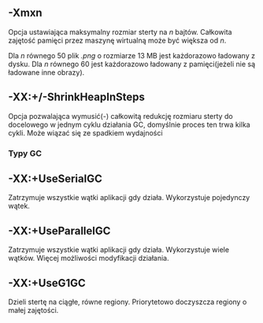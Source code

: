 ## -Xmxn
Opcja ustawiająca maksymalny rozmiar sterty na *n* bajtów.
Całkowita zajętość pamięci przez maszynę wirtualną może być większa od *n*.

Dla *n* równego 50 plik *.png* o rozmiarze 13 MB jest każdorazowo ładowany z dysku.
Dla *n* równego 60 jest każdorazowo ładowany z pamięci(jeżeli nie są ładowane inne obrazy).
## -XX:+/-ShrinkHeapInSteps
Opcja pozwalająca wymusić(-) całkowitą redukcję rozmiaru sterty do docelowego
w jednym cyklu działania GC, domyślnie proces ten trwa kilka cykli.
Może wiązać się ze spadkiem wydajności
### Typy GC
## -XX:+UseSerialGC
Zatrzymuje wszystkie wątki aplikacji gdy działa. Wykorzystuje pojedynczy wątek.
## -XX:+UseParallelGC
Zatrzymuje wszystkie wątki aplikacji gdy działa. Wykorzystuje wiele wątków.
Więcej możliwości modyfikacji działania.
## -XX:+UseG1GC
Dzieli stertę na ciągłe, równe regiony. Priorytetowo doczyszcza regiony o małej zajętości.